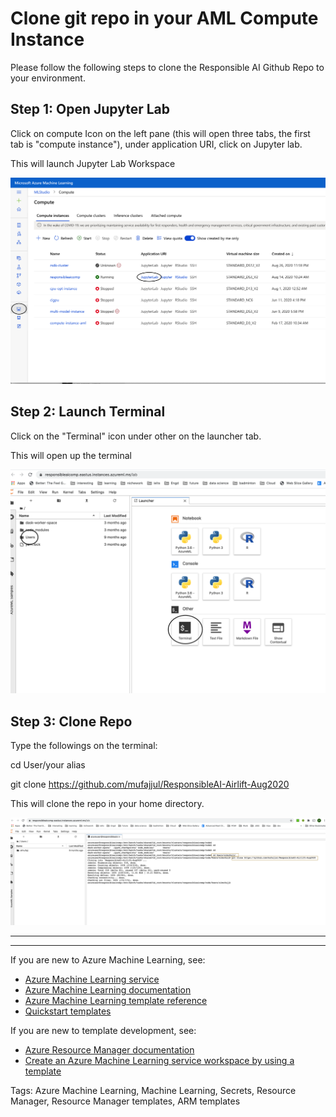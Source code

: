 # Clone git repo in your AML Compute Instance

Please follow the following steps to clone the Responsible AI Github Repo to your environment.

## Step 1: Open Jupyter Lab 

Click on compute Icon on the left pane (this will open three tabs, the first tab is "compute instance"), under application URI, click on Jupyter lab.  

This will launch Jupyter Lab Workspace 


![alt text](images/step1.png)


## Step 2: Launch Terminal

Click on the "Terminal" icon under other on the launcher tab. 

This will open up the terminal 

![alt text](images/step2.png)


## Step 3: Clone Repo

Type the followings on the terminal:

cd User/your alias 

git clone https://github.com/mufajjul/ResponsibleAI-Airlift-Aug2020


This will clone the repo in your home directory.  

![alt text](images/step3.png)


-----
----


If you are new to Azure Machine Learning, see:

- [Azure Machine Learning service](https://azure.microsoft.com/services/machine-learning-service/)
- [Azure Machine Learning documentation](https://docs.microsoft.com/azure/machine-learning/)
- [Azure Machine Learning template reference](https://docs.microsoft.com/azure/templates/microsoft.machinelearningservices/allversions)
- [Quickstart templates](https://azure.microsoft.com/resources/templates/)

If you are new to template development, see:

- [Azure Resource Manager documentation](https://docs.microsoft.com/azure/azure-resource-manager/)
- [Create an Azure Machine Learning service workspace by using a template](https://docs.microsoft.com/azure/machine-learning/service/how-to-create-workspace-template)

Tags: Azure Machine Learning, Machine Learning, Secrets, Resource Manager, Resource Manager templates, ARM templates


